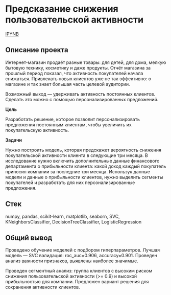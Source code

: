 # Предсказание снижения пользовательской активности
[IPYNB](https://github.com/lil-scripter/practicum_projects/tree/e5a8dfb50c969d8ab4759cc4d6dfe5af978345be/07-ML-customers_activity)

## Описание проекта
Интернет-магазин продаёт разные товары: для детей, для дома, мелкую бытовую технику, косметику и даже продукты. Отчёт магазина за прошлый период показал, что активность покупателей начала снижаться. Привлекать новых клиентов уже не так эффективно: о магазине и так знает большая часть целевой аудитории.

Возможный выход — удерживать активность постоянных клиентов. Сделать это можно с помощью персонализированных предложений.

**Цель**

Разработать решение, которое позволит персонализировать предложения постоянным клиентам, чтобы увеличить их покупательскую активность.

**Задачи**

Нужно построить модель, которая предскажет вероятность снижения покупательской активности клиента в следующие три месяца.
В исследование нужно включить дополнительные данные финансового департамента о прибыльности клиента: какой доход каждый покупатель приносил компании за последние три месяца.
Используя данные модели и данные о прибыльности клиентов, нужно выделить сегменты покупателей и разработать для них персонализированные предложения.

## Стек
numpy, pandas, scikit-learn, matplotlib, seaborn, SVC, KNeighborsClassifier, DecisionTreeClassifier, LogisticRegression

## Общий вывод
Проведено обучение моделей с подбором гиперпараметров. Лучшая модель — SVC валидация: roc_auc=0.906, accuracy=0.901. Проведен анализ важности признаков, выявлены наиболее значимые.

Проведен сегментный анализ: группа клиентов с высоким риском снижения пользовательской активности (>= 0.9) и высокой прибыльностью для компании. Предложен вариант решения для сохранения активности клиентов.
